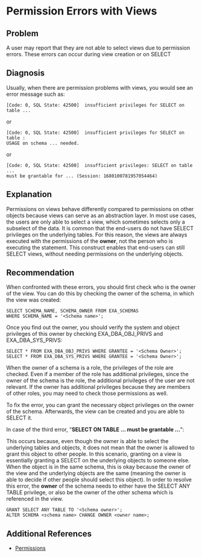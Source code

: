 # Permission Errors with Views 
## Problem

A user may report that they are not able to select views due to permission errors. These errors can occur during view creation or on SELECT

## Diagnosis

Usually, when there are permission problems with views, you would see an error message such as:


```markup
[Code: 0, SQL State: 42500]  insufficient privileges for SELECT on table ...
```
or


```markup
[Code: 0, SQL State: 42500]  insufficient privileges for SELECT on table : 
USAGE on schema ... needed. 
```
or


```markup
[Code: 0, SQL State: 42500]  insufficient privileges: SELECT on table ... 
must be grantable for ... (Session: 1680100781957054464)
```
## Explanation

Permissions on views behave differently compared to permissions on other objects because views can serve as an abstraction layer. In most use cases, the users are only able to select a view, which sometimes selects only a subselect of the data. It is common that the end-users do not have SELECT privileges on the underlying tables. For this reason, the views are always executed with the permissions of the **owner**, not the person who is executing the statement. This construct enables that end-users can still SELECT views, without needing permissions on the underlying objects. 

## Recommendation

When confronted with these errors, you should first check who is the owner of the view. You can do this by checking the owner of the schema, in which the view was created:


```markup
SELECT SCHEMA_NAME, SCHEMA_OWNER FROM EXA_SCHEMAS 
WHERE SCHEMA_NAME = '<Schema name>';
```
Once you find out the owner, you should verify the system and object privileges of this owner by checking EXA_DBA_OBJ_PRIVS and EXA_DBA_SYS_PRIVS:


```markup
SELECT * FROM EXA_DBA_OBJ_PRIVS WHERE GRANTEE = '<Schema Owner>';  
SELECT * FROM EXA_DBA_SYS_PRIVS WHERE GRANTEE = '<Schema Owner>';
```
When the owner of a schema is a role, the privileges of the role are checked. Even if a member of the role has additional privileges, since the owner of the schema is the role, the additional privileges of the user are not relevant. If the owner has additional privileges because they are members of other roles, you may need to check those permissions as well. 

To fix the error, you can grant the necessary object privileges on the owner of the schema. Afterwards, the view can be created and you are able to SELECT it. 

In case of the third error, "**SELECT ON TABLE ... must be grantable ...**":

This occurs because, even though the owner is able to select the underlying tables and objects, it does not mean that the owner is allowed to grant this object to other people. In this scenario, granting on a view is essentially granting a SELECT on the underlying objects to someone else. When the object is in the same schema, this is okay because the owner of the view and the underlying objects are the same (meaning the owner is able to decide if other people should select this object). In order to resolve this error, the **owner** of the schema needs to either have the SELECT ANY TABLE privilege, or also be the owner of the other schema which is referenced in the view.


```markup
GRANT SELECT ANY TABLE TO '<Schema owner>';  
ALTER SCHEMA <schema name> CHANGE OWNER <owner name>;
```
## Additional References

* [Permissions](https://docs.exasol.com/database_concepts/privileges.htm)
